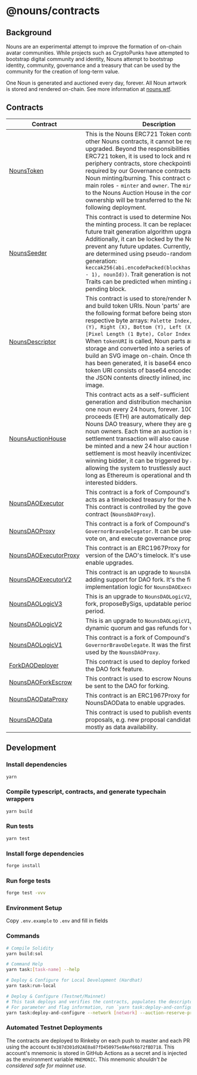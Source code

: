 # @nouns/contracts

## Background

Nouns are an experimental attempt to improve the formation of on-chain avatar communities. While projects such as CryptoPunks have attempted to bootstrap digital community and identity, Nouns attempt to bootstrap identity, community, governance and a treasury that can be used by the community for the creation of long-term value.

One Noun is generated and auctioned every day, forever. All Noun artwork is stored and rendered on-chain. See more information at [nouns.wtf](https://nouns.wtf/).

## Contracts

| Contract                                                                  | Description                                                                                                                                                                                                                                                                                                                                                                                                                                                                                                                                                                                                                             | Address                                                                                                               |
| ------------------------------------------------------------------------- | --------------------------------------------------------------------------------------------------------------------------------------------------------------------------------------------------------------------------------------------------------------------------------------------------------------------------------------------------------------------------------------------------------------------------------------------------------------------------------------------------------------------------------------------------------------------------------------------------------------------------------------- | --------------------------------------------------------------------------------------------------------------------- |
| [NounsToken](./contracts/NounsToken.sol)                                  | This is the Nouns ERC721 Token contract. Unlike other Nouns contracts, it cannot be replaced or upgraded. Beyond the responsibilities of a standard ERC721 token, it is used to lock and replace periphery contracts, store checkpointing data required by our Governance contracts, and control Noun minting/burning. This contract contains two main roles - `minter` and `owner`. The `minter` will be set to the Nouns Auction House in the constructor and ownership will be transferred to the Nouns DAO following deployment.                                                                                                    | [0x9C8fF314C9Bc7F6e59A9d9225Fb22946427eDC03](https://etherscan.io/address/0x9C8fF314C9Bc7F6e59A9d9225Fb22946427eDC03) |
| [NounsSeeder](./contracts/NounsSeeder.sol)                                | This contract is used to determine Noun traits during the minting process. It can be replaced to allow for future trait generation algorithm upgrades. Additionally, it can be locked by the Nouns DAO to prevent any future updates. Currently, Noun traits are determined using pseudo-random number generation: `keccak256(abi.encodePacked(blockhash(block.number - 1), nounId))`. Trait generation is not truly random. Traits can be predicted when minting a Noun on the pending block.                                                                                                                                          | [0xCC8a0FB5ab3C7132c1b2A0109142Fb112c4Ce515](https://etherscan.io/address/0xCC8a0FB5ab3C7132c1b2A0109142Fb112c4Ce515) |
| [NounsDescriptor](./contracts/NounsDescriptor.sol)                        | This contract is used to store/render Noun artwork and build token URIs. Noun 'parts' are compressed in the following format before being stored in their respective byte arrays: `Palette Index, Bounds [Top (Y), Right (X), Bottom (Y), Left (X)] (4 Bytes), [Pixel Length (1 Byte), Color Index (1 Byte)][]`. When `tokenURI` is called, Noun parts are read from storage and converted into a series of SVG rects to build an SVG image on-chain. Once the entire SVG has been generated, it is base64 encoded. The token URI consists of base64 encoded data URI with the JSON contents directly inlined, including the SVG image. | [0x0Cfdb3Ba1694c2bb2CFACB0339ad7b1Ae5932B63](https://etherscan.io/address/0x0Cfdb3Ba1694c2bb2CFACB0339ad7b1Ae5932B63) |
| [NounsAuctionHouse](./contracts/NounsAuctionHouse.sol)                    | This contract acts as a self-sufficient noun generation and distribution mechanism, auctioning one noun every 24 hours, forever. 100% of auction proceeds (ETH) are automatically deposited in the Nouns DAO treasury, where they are governed by noun owners. Each time an auction is settled, the settlement transaction will also cause a new noun to be minted and a new 24 hour auction to begin. While settlement is most heavily incentivized for the winning bidder, it can be triggered by anyone, allowing the system to trustlessly auction nouns as long as Ethereum is operational and there are interested bidders.       | [0xF15a943787014461d94da08aD4040f79Cd7c124e](https://etherscan.io/address/0xF15a943787014461d94da08aD4040f79Cd7c124e) |
| [NounsDAOExecutor](./contracts/governance/NounsDAOExecutor.sol)           | This contract is a fork of Compound's `Timelock`. It acts as a timelocked treasury for the Nouns DAO. This contract is controlled by the governance contract (`NounsDAOProxy`).                                                                                                                                                                                                                                                                                                                                                                                                                                                         | [0x0BC3807Ec262cB779b38D65b38158acC3bfedE10](https://etherscan.io/address/0x0BC3807Ec262cB779b38D65b38158acC3bfedE10) |
| [NounsDAOProxy](./contracts/governance/NounsDAOProxy.sol)                 | This contract is a fork of Compound's `GovernorBravoDelegator`. It can be used to create, vote on, and execute governance proposals.                                                                                                                                                                                                                                                                                                                                                                                                                                                                                                    | [0x6f3E6272A167e8AcCb32072d08E0957F9c79223d](https://etherscan.io/address/0x6f3E6272A167e8AcCb32072d08E0957F9c79223d) |
| [NounsDAOExecutorProxy](./contracts/governance/NounsDAOExecutorProxy.sol) | This contract is an ERC1967Proxy for the second version of the DAO's timelock. It's used as a proxy to enable upgrades.                                                                                                                                                                                                                                                                                                                                                                                                                                                                                                                  | [0xb1a32FC9F9D8b2cf86C068Cae13108809547ef71](https://etherscan.io/address/0xb1a32FC9F9D8b2cf86C068Cae13108809547ef71) |
| [NounsDAOExecutorV2](./contracts/governance/NounsDAOExecutorV2.sol)       | This contract is an upgrade to `NounsDAOExecutor`, adding support for DAO fork. It's the first implementation logic for `NounsDAOExecutorProxy`.                                                                                                                                                                                                                                                                                                                                                                                                                                                                                        | [0x0FB7CF84F171154cBC3F553aA9Df9b0e9076649D](https://etherscan.io/address/0x0FB7CF84F171154cBC3F553aA9Df9b0e9076649D) |
| [NounsDAOLogicV3](./contracts/governance/NounsDAOLogicV3.sol)             | This is an upgrade to `NounsDAOLogicV2`, adding DAO fork, proposeBySigs, updatable period & objection period.                                                                                                                                                                                                                                                                                                                                                                                                                                                                                                                           | [0xdD1492570beb290a2f309541e1fDdcaAA3f00B61](https://etherscan.io/address/0xdD1492570beb290a2f309541e1fDdcaAA3f00B61) |
| [NounsDAOLogicV2](./contracts/governance/NounsDAOLogicV2.sol)             | This is an upgrade to `NounsDAOLogicV1`, adding dynamic quorum and gas refunds for voting.                                                                                                                                                                                                                                                                                                                                                                                                                                                                                                                                              | [0x51C7D7C47E440d937208bD987140D6db6B1E4051](https://etherscan.io/address/0x51C7D7C47E440d937208bD987140D6db6B1E4051) |
| [NounsDAOLogicV1](./contracts/governance/NounsDAOLogicV1.sol)             | This contract is a fork of Compound's `GovernorBravoDelegate`. It was the first logic contract used by the `NounsDAOProxy`.                                                                                                                                                                                                                                                                                                                                                                                                                                                                                                             | [0xa43aFE317985726E4e194eb061Af77fbCb43F944](https://etherscan.io/address/0xa43aFE317985726E4e194eb061Af77fbCb43F944) |
| [ForkDAODeployer](./contracts/governance/fork/ForkDAODeployer.sol)        | This contract is used to deploy forked DAO as part of the DAO fork feature.                                                                                                                                                                                                                                                                                                                                                                                                                                                                                                                                                             | [0xcD65e61f70e0b1Aa433ca1d9A6FC2332e9e73cE3](https://etherscan.io/address/0xcd65e61f70e0b1aa433ca1d9a6fc2332e9e73ce3) |
| [NounsDAOForkEscrow](./contracts/governance/fork/NounsDAOForkEscrow.sol)  | This contract is used to escrow Nouns intended to be sent to the DAO for forking.                                                                                                                                                                                                                                                                                                                                                                                                                                                                                                                                                       | [0x44d97D22B3d37d837cE4b22773aAd9d1566055D9](https://etherscan.io/address/0x44d97D22B3d37d837cE4b22773aAd9d1566055D9) |
| [NounsDAODataProxy](./contracts/governance/data/NounsDAODataProxy.sol)    | This contract is an ERC1967Proxy for NounsDAOData to enable upgrades.                                                                                                                                                                                                                                                                                                                                                                                                                                                                                                                                                                   | [0xf790A5f59678dd733fb3De93493A91f472ca1365](https://etherscan.io/address/0xf790A5f59678dd733fb3De93493A91f472ca1365) |
| [NounsDAOData](./contracts/governance/data/NounsDAOData.sol)              | This contract is used to publish events related to proposals, e.g. new proposal candidates. It is meant mostly as data availability.                                                                                                                                                                                                                                                                                                                                                                                                                                                                                                    | [0x26d6cD86c1F30aD528c67300bD7ACf48F23F9EB6](https://etherscan.io/address/0x26d6cd86c1f30ad528c67300bd7acf48f23f9eb6) |

## Development

### Install dependencies

```sh
yarn
```

### Compile typescript, contracts, and generate typechain wrappers

```sh
yarn build
```

### Run tests

```sh
yarn test
```

### Install forge dependencies

```sh
forge install
```

### Run forge tests

```sh
forge test -vvv
```

### Environment Setup

Copy `.env.example` to `.env` and fill in fields

### Commands

```sh
# Compile Solidity
yarn build:sol

# Command Help
yarn task:[task-name] --help

# Deploy & Configure for Local Development (Hardhat)
yarn task:run-local

# Deploy & Configure (Testnet/Mainnet)
# This task deploys and verifies the contracts, populates the descriptor, and transfers contract ownership.
# For parameter and flag information, run `yarn task:deploy-and-configure --help`.
yarn task:deploy-and-configure --network [network] --auction-reserve-price [wei] --update-configs
```

### Automated Testnet Deployments

The contracts are deployed to Rinkeby on each push to master and each PR using the account `0x387d301d92AE0a87fD450975e8Aef66b72fBD718`. This account's mnemonic is stored in GitHub Actions as a secret and is injected as the environment variable `MNEMONIC`. This mnemonic _shouldn't be considered safe for mainnet use_.
